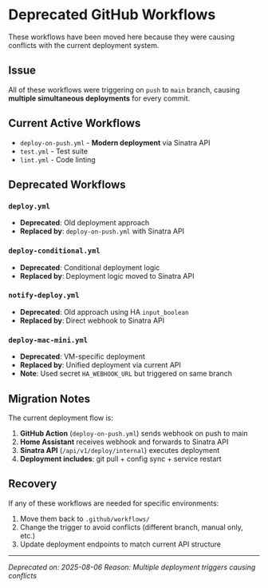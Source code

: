 # Deprecated GitHub Workflows

These workflows have been moved here because they were causing conflicts with the current deployment system.

## Issue
All of these workflows were triggering on `push` to `main` branch, causing **multiple simultaneous deployments** for every commit.

## Current Active Workflows
- `deploy-on-push.yml` - **Modern deployment** via Sinatra API
- `test.yml` - Test suite
- `lint.yml` - Code linting

## Deprecated Workflows

### `deploy.yml`
- **Deprecated**: Old deployment approach
- **Replaced by**: `deploy-on-push.yml` with Sinatra API

### `deploy-conditional.yml`
- **Deprecated**: Conditional deployment logic
- **Replaced by**: Deployment logic moved to Sinatra API

### `notify-deploy.yml` 
- **Deprecated**: Old approach using HA `input_boolean`
- **Replaced by**: Direct webhook to Sinatra API

### `deploy-mac-mini.yml`
- **Deprecated**: VM-specific deployment
- **Replaced by**: Unified deployment via current API
- **Note**: Used secret `HA_WEBHOOK_URL` but triggered on same branch

## Migration Notes
The current deployment flow is:
1. **GitHub Action** (`deploy-on-push.yml`) sends webhook on push to main
2. **Home Assistant** receives webhook and forwards to Sinatra API
3. **Sinatra API** (`/api/v1/deploy/internal`) executes deployment
4. **Deployment includes**: git pull + config sync + service restart

## Recovery
If any of these workflows are needed for specific environments:
1. Move them back to `.github/workflows/`
2. Change the trigger to avoid conflicts (different branch, manual only, etc.)
3. Update deployment endpoints to match current API structure

---
*Deprecated on: 2025-08-06*
*Reason: Multiple deployment triggers causing conflicts*